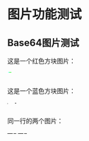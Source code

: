 # 图片功能测试

## Base64图片测试

这是一个红色方块图片：

![红色方块](data:image/png;base64,iVBORw0KGgoAAAANSUhEUgAAABQAAAAUCAYAAACNiR0NAAAABHNCSVQICAgIfAhkiAAAAAlwSFlzAAAOxAAADsQBlSsOGwAAABl0RVh0U29mdHdhcmUAd3d3Lmlua3NjYXBlLm9yZ5vuPBoAAABQSURBVDiNY2AYfICRkZHhPxMT038mJqb/jIyM/xkYGP4zMDAw/P//n4GBgYGBiYGBgZEBDTAyMjJQ03EUg1EDRw0cNXDUwFEDRw0cGAMHPQAAYbYUTpx6P9IAAAAASUVORK5CYII= "一个20x20的红色方块")

这是一个蓝色方块图片：

![蓝色方块](data:image/png;base64,iVBORw0KGgoAAAANSUhEUgAAABQAAAAUCAYAAACNiR0NAAAABHNCSVQICAgIfAhkiAAAAAlwSFlzAAAOxAAADsQBlSsOGwAAABl0RVh0U29mdHdhcmUAd3d3Lmlua3NjYXBlLm9yZ5vuPBoAAABOSURBVDiNY2AYBYMBMDIyMvxnYmL6z8jI+J+BgYHhPwMDA8P///8ZGBgYGJgYGBgYGRgYGJABIyMjAzXdRDEYNXDUwFEDRw0cNXDUwIE1EADwoBROu+xZLQAAAABJRU5ErkJggg== "一个20x20的蓝色方块")

同一行的两个图片：

![绿色方块1](data:image/png;base64,iVBORw0KGgoAAAANSUhEUgAAABQAAAAUCAYAAACNiR0NAAAABHNCSVQICAgIfAhkiAAAAAlwSFlzAAAOxAAADsQBlSsOGwAAABl0RVh0U29mdHdhcmUAd3d3Lmlua3NjYXBlLm9yZ5vuPBoAAABQSURBVDiNY2AYBYMOMDIyMvxnYmL6z8jI+J+BgYHhPwMDA8P///8ZGBgYGJgYGBgYGRgYGBhRwP///xmYmJj+MzIy/mdgYPjPwMDAwMjIyEA1AwF1ZhROQh6ZOQAAAABJRU5ErkJggg== "第一个绿色方块") ![绿色方块2](data:image/png;base64,iVBORw0KGgoAAAANSUhEUgAAABQAAAAUCAYAAACNiR0NAAAABHNCSVQICAgIfAhkiAAAAAlwSFlzAAAOxAAADsQBlSsOGwAAABl0RVh0U29mdHdhcmUAd3d3Lmlua3NjYXBlLm9yZ5vuPBoAAABQSURBVDiNY2AYBYMOMDIyMvxnYmL6z8jI+J+BgYHhPwMDA8P///8ZGBgYGJgYGBgYGRgYGBhRwP///xmYmJj+MzIy/mdgYPjPwMDAwMjIyEA1AwF1ZhROQh6ZOQAAAABJRU5ErkJggg== "第二个绿色方块")
